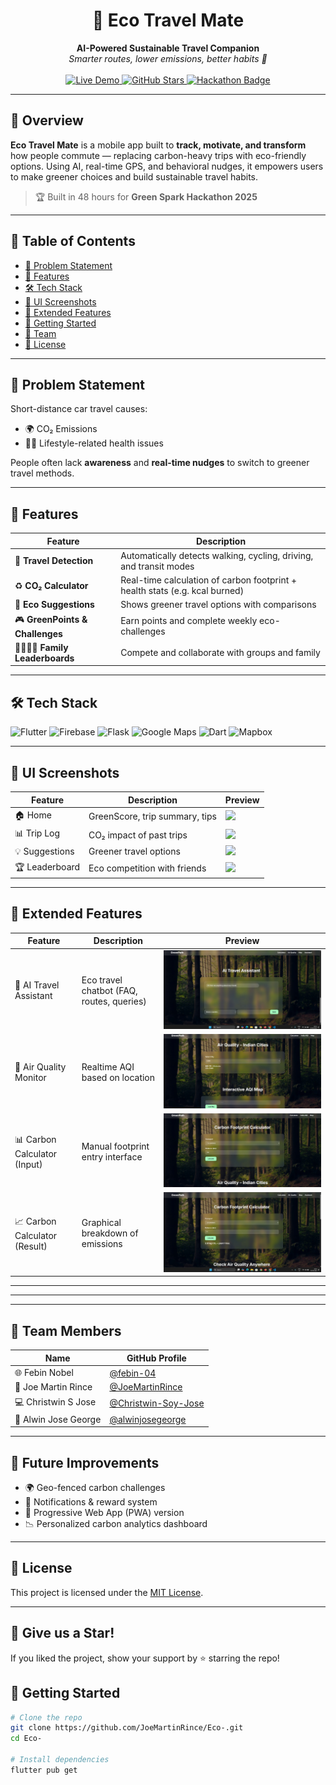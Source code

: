 <h1 align="center">🌿 Eco Travel Mate</h1>
<p align="center">
  <b>AI-Powered Sustainable Travel Companion</b><br/>
  <em>Smarter routes, lower emissions, better habits 💚</em><br/><br/>
  
  <a href="https://alwinjosegeorge.github.io/Eco-Travel-Mate/">
    <img src="https://img.shields.io/badge/🚀 Live Demo-green?style=for-the-badge&logo=google-chrome" alt="Live Demo"/>
  </a>
  <a href="https://eco-travel-mate.vercel.app/">
    <img src="https://img.shields.io/github/stars/alwinjosegeorge/Eco-Travel-Mate?style=for-the-badge&logo=github" alt="GitHub Stars"/>
  </a>
  <a href="#">
    <img src="https://img.shields.io/badge/🏁 Hackathon-Green%20Spark%202025-orange?style=for-the-badge" alt="Hackathon Badge"/>
  </a>
</p>

---

## 🚀 Overview

**Eco Travel Mate** is a mobile app built to **track, motivate, and transform** how people commute — replacing carbon-heavy trips with eco-friendly options. Using AI, real-time GPS, and behavioral nudges, it empowers users to make greener choices and build sustainable travel habits.

> 🏆 Built in 48 hours for **Green Spark Hackathon 2025**

---

## 🧭 Table of Contents
- [🎯 Problem Statement](#-problem-statement)
- [🌱 Features](#-features)
- [🛠️ Tech Stack](#️-tech-stack)
- [📱 UI Screenshots](#-ui-screenshots)
- [📸 Extended Features](#-extended-features)
- [🧪 Getting Started](#-getting-started)
- [👥 Team](#-team)
- [📘 License](#-license)

---

## 🎯 Problem Statement

Short-distance car travel causes:
- 🌍 CO₂ Emissions  
- 🧍‍♂️ Lifestyle-related health issues

People often lack **awareness** and **real-time nudges** to switch to greener travel methods.

---

## 🌱 Features

| Feature                         | Description                                                                 |
|----------------------------------|-----------------------------------------------------------------------------|
| 🚶 **Travel Detection**          | Automatically detects walking, cycling, driving, and transit modes          |
| ♻️ **CO₂ Calculator**           | Real-time calculation of carbon footprint + health stats (e.g. kcal burned) |
| 🌿 **Eco Suggestions**          | Shows greener travel options with comparisons                               |
| 🎮 **GreenPoints & Challenges** | Earn points and complete weekly eco-challenges                              |
| 👨‍👩‍👧‍👦 **Family Leaderboards** | Compete and collaborate with groups and family                              |

---

## 🛠️ Tech Stack

![Flutter](https://img.shields.io/badge/Flutter-02569B?style=flat&logo=flutter&logoColor=white)
![Firebase](https://img.shields.io/badge/Firebase-ffca28?style=flat&logo=firebase&logoColor=black)
![Flask](https://img.shields.io/badge/Flask-000?style=flat&logo=flask)
![Google Maps](https://img.shields.io/badge/Maps-Google-blue?style=flat&logo=googlemaps)
![Dart](https://img.shields.io/badge/Dart-0175C2?style=flat&logo=dart)
![Mapbox](https://img.shields.io/badge/Mapbox-000000?style=flat&logo=mapbox)

---

## 📱 UI Screenshots

| Feature         | Description                      | Preview                                 |
|----------------|----------------------------------|------------------------------------------|
| 🏠 Home         | GreenScore, trip summary, tips   | ![](Photos/home_screen.png)             |
| 📊 Trip Log     | CO₂ impact of past trips         | ![](Photos/trip_log.png)                |
| 💡 Suggestions  | Greener travel options           | ![](Photos/suggestion.png)              |
| 🏆 Leaderboard  | Eco competition with friends     | ![](Photos/leaderboard.png)             |

---

## 📸 Extended Features

| Feature                     | Description                                           | Preview                                     |
|-----------------------------|-------------------------------------------------------|---------------------------------------------|
| 🤖 AI Travel Assistant       | Eco travel chatbot (FAQ, routes, queries)            | ![](Photos/ai_assistant.jpeg)               |
| 💨 Air Quality Monitor       | Realtime AQI based on location                       | ![](Photos/air_quality.jpeg)                |
| 📊 Carbon Calculator (Input) | Manual footprint entry interface                     | ![](Photos/carbon_input.jpeg)               |
| 📈 Carbon Calculator (Result)| Graphical breakdown of emissions                     | ![](Photos/carbon_result.jpeg)              |

---

---


---

## 👥 Team Members

| Name                  | GitHub Profile                                      |
|-----------------------|-----------------------------------------------------|
| 🌐 Febin Nobel        | [@febin-04](https://github.com/febin-04)                |
| 🧠 Joe Martin Rince   | [@JoeMartinRince](https://github.com/JoeMartinRince)    |
| 💻 Christwin S Jose   | [@Christwin-Soy-Jose](https://github.com/Christwin-Soy-Jose) |
| 🎯 Alwin Jose George  | [@alwinjosegeorge](https://github.com/alwinjosegeorge)  |

---

## 🚧 Future Improvements

- 🌍 Geo-fenced carbon challenges
- 🔔 Notifications & reward system
- 📲 Progressive Web App (PWA) version
- 📉 Personalized carbon analytics dashboard

---

## 📜 License

This project is licensed under the [MIT License](LICENSE).

---

## 🌟 Give us a Star!

If you liked the project, show your support by ⭐ starring the repo!


## 🧪 Getting Started

```bash
# Clone the repo
git clone https://github.com/JoeMartinRince/Eco-.git
cd Eco-

# Install dependencies
flutter pub get
